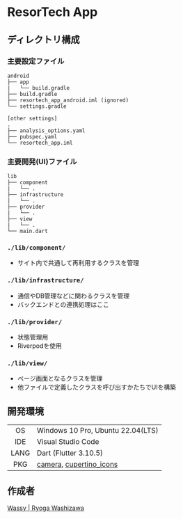 # ResorTech App

## ディレクトリ構成

### 主要設定ファイル
```
android
├── app
|   └── build.gradle
├── build.gradle
├── resortech_app_android.iml (ignored)
└── settings.gradle
```
```
[other settings]
.
├── analysis_options.yaml
├── pubspec.yaml
└── resortech_app.iml
```

### 主要開発(UI)ファイル
```
lib
├── component
|   └── .
├── infrastructure
|   └── .
├── provider
|   └── .
├── view
|   └── .
└── main.dart
```

### `./lib/component/`
- サイト内で共通して再利用するクラスを管理

### `./lib/infrastructure/`
- 通信やDB管理などに関わるクラスを管理
- バックエンドとの連携処理はここ

### `./lib/provider/`
- 状態管理用
- Riverpodを使用

### `./lib/view/`
- ページ画面となるクラスを管理
- 他ファイルで定義したクラスを呼び出すかたちでUIを構築

## 開発環境

|       |     |
|  :-:  | --- |
| OS    | Windows 10 Pro, Ubuntu 22.04(LTS) |
| IDE   | Visual Studio Code |
| LANG  | Dart (Flutter 3.10.5) |
| PKG  | [camera](https://pub.dev/packages/camera), [cupertino_icons](https://pub.dev/packages/cupertino_icons) |

## 作成者

[Wassy | Ryoga Washizawa](https://github.com/wassy310)